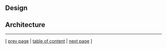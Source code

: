 ## Design

## Architecture

---
[ [prev page](../chapters/201_design_and_architecture.md) | [table of content](../table_of_content.md) | [next page](../chapters/202_dependencies.md) ]